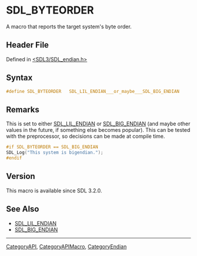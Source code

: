 # SDL_BYTEORDER

A macro that reports the target system's byte order.

## Header File

Defined in [<SDL3/SDL_endian.h>](https://github.com/libsdl-org/SDL/blob/main/include/SDL3/SDL_endian.h)

## Syntax

```c
#define SDL_BYTEORDER   SDL_LIL_ENDIAN___or_maybe___SDL_BIG_ENDIAN
```

## Remarks

This is set to either [SDL_LIL_ENDIAN](SDL_LIL_ENDIAN) or
[SDL_BIG_ENDIAN](SDL_BIG_ENDIAN) (and maybe other values in the future, if
something else becomes popular). This can be tested with the preprocessor,
so decisions can be made at compile time.

```c
#if SDL_BYTEORDER == SDL_BIG_ENDIAN
SDL_Log("This system is bigendian.");
#endif
```

## Version

This macro is available since SDL 3.2.0.

## See Also

- [SDL_LIL_ENDIAN](SDL_LIL_ENDIAN)
- [SDL_BIG_ENDIAN](SDL_BIG_ENDIAN)

----
[CategoryAPI](CategoryAPI), [CategoryAPIMacro](CategoryAPIMacro), [CategoryEndian](CategoryEndian)

